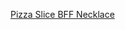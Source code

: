 ---
layout: post
wordpress_id: 1515
wordpress_url: http://noesbueno.com/archives/1515
date: '2012-08-07 11:50:12 -0500'
date_gmt: '2012-08-07 16:50:12 -0500'
body: |
  <p><a href="http://www.lostateminor.com/2012/08/07/pizza-slice-bff-necklace/">Pizza Slice BFF Necklace</a></p>
---